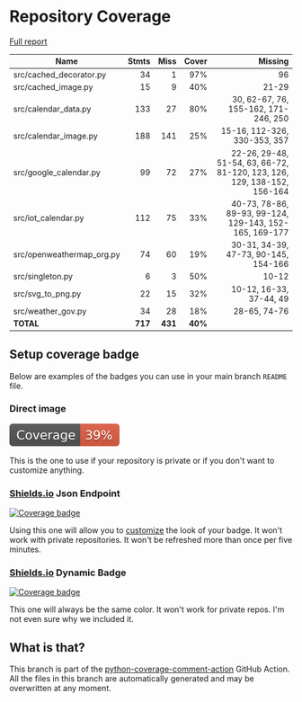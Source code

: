 # Repository Coverage

[Full report](https://htmlpreview.github.io/?https://github.com/andgineer/docker-iot-calendar/blob/python-coverage-comment-action-data/htmlcov/index.html)

| Name                       |    Stmts |     Miss |   Cover |   Missing |
|--------------------------- | -------: | -------: | ------: | --------: |
| src/cached\_decorator.py   |       34 |        1 |     97% |        96 |
| src/cached\_image.py       |       15 |        9 |     40% |     21-29 |
| src/calendar\_data.py      |      133 |       27 |     80% |30, 62-67, 76, 155-162, 171-246, 250 |
| src/calendar\_image.py     |      188 |      141 |     25% |15-16, 112-326, 330-353, 357 |
| src/google\_calendar.py    |       99 |       72 |     27% |22-26, 29-48, 51-54, 63, 66-72, 81-120, 123, 126, 129, 138-152, 156-164 |
| src/iot\_calendar.py       |      112 |       75 |     33% |40-73, 78-86, 89-93, 99-124, 129-143, 152-165, 169-177 |
| src/openweathermap\_org.py |       74 |       60 |     19% |30-31, 34-39, 47-73, 90-145, 154-166 |
| src/singleton.py           |        6 |        3 |     50% |     10-12 |
| src/svg\_to\_png.py        |       22 |       15 |     32% |10-12, 16-33, 37-44, 49 |
| src/weather\_gov.py        |       34 |       28 |     18% |28-65, 74-76 |
|                  **TOTAL** |  **717** |  **431** | **40%** |           |


## Setup coverage badge

Below are examples of the badges you can use in your main branch `README` file.

### Direct image

[![Coverage badge](https://raw.githubusercontent.com/andgineer/docker-iot-calendar/python-coverage-comment-action-data/badge.svg)](https://htmlpreview.github.io/?https://github.com/andgineer/docker-iot-calendar/blob/python-coverage-comment-action-data/htmlcov/index.html)

This is the one to use if your repository is private or if you don't want to customize anything.

### [Shields.io](https://shields.io) Json Endpoint

[![Coverage badge](https://img.shields.io/endpoint?url=https://raw.githubusercontent.com/andgineer/docker-iot-calendar/python-coverage-comment-action-data/endpoint.json)](https://htmlpreview.github.io/?https://github.com/andgineer/docker-iot-calendar/blob/python-coverage-comment-action-data/htmlcov/index.html)

Using this one will allow you to [customize](https://shields.io/endpoint) the look of your badge.
It won't work with private repositories. It won't be refreshed more than once per five minutes.

### [Shields.io](https://shields.io) Dynamic Badge

[![Coverage badge](https://img.shields.io/badge/dynamic/json?color=brightgreen&label=coverage&query=%24.message&url=https%3A%2F%2Fraw.githubusercontent.com%2Fandgineer%2Fdocker-iot-calendar%2Fpython-coverage-comment-action-data%2Fendpoint.json)](https://htmlpreview.github.io/?https://github.com/andgineer/docker-iot-calendar/blob/python-coverage-comment-action-data/htmlcov/index.html)

This one will always be the same color. It won't work for private repos. I'm not even sure why we included it.

## What is that?

This branch is part of the
[python-coverage-comment-action](https://github.com/marketplace/actions/python-coverage-comment)
GitHub Action. All the files in this branch are automatically generated and may be
overwritten at any moment.